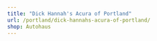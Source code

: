 ```yaml
---
title: "Dick Hannah's Acura of Portland"
url: /portland/dick-hannahs-acura-of-portland/
shop: Autohaus
---
```

